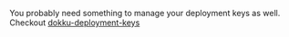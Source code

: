 You probably need something to manage your deployment keys as well. Checkout [dokku-deployment-keys](http://github.com/cedricziel/dokku-deployment-keys)
